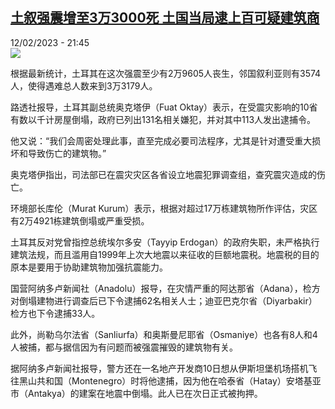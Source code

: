 <!--1676236504000-->
[土叙强震增至3万3000死 土国当局逮上百可疑建筑商](https://www.rfi.fr/cn/%E4%BA%9A%E6%B4%B2/20230212-%E5%9C%9F%E5%8F%99%E5%BC%BA%E9%9C%87%E5%A2%9E%E8%87%B33%E4%B8%873000%E6%AD%BB-%E5%9C%9F%E5%9B%BD%E5%BD%93%E5%B1%80%E9%80%AE%E4%B8%8A%E7%99%BE%E5%8F%AF%E7%96%91%E5%BB%BA%E7%AD%91%E5%95%86)
------

<div>12/02/2023 - 21:45</div><img src="https://s.rfi.fr/media/display/2666dd1c-ab16-11ed-8f51-005056a90321/w:1280/p:16x9/residence.png"><p><strong></strong></p><div><p>根据最新统计，土耳其在这次强震至少有2万9605人丧生，邻国叙利亚则有3574人，使得遇难总人数来到3万3179人。</p><p>路透社报导，土耳其副总统奥克塔伊（Fuat Oktay）表示，在受震灾影响的10省有数以千计房屋倒塌，政府已列出131名相关嫌犯，并对其中113人发出逮捕令。</p><p>他又说：“我们会周密处理此事，直至完成必要司法程序，尤其是针对遭受重大损坏和导致伤亡的建筑物。”</p><p>奥克塔伊指出，司法部已在震灾灾区各省设立地震犯罪调查组，查究震灾造成的伤亡。</p><p>环境部长库伦（Murat Kurum）表示，根据对超过17万栋建筑物所作评估，灾区有2万4921栋建筑倒塌或严重受损。</p><p>土耳其反对党曾指控总统埃尔多安（Tayyip Erdogan）的政府失职，未严格执行建筑法规，而且滥用自1999年上次大地震以来征收的巨额地震税。地震税的目的原本是要用于协助建筑物加强抗震能力。</p><p>国营阿纳多卢新闻社（Anadolu）报导，在灾情严重的阿达那省（Adana），检方对倒塌建物进行调查后已下令逮捕62名相关人士；迪亚巴克尔省（Diyarbakir）检方也下令逮捕33人。</p><p>此外，尚勒乌尔法省（Sanliurfa）和奥斯曼尼耶省（Osmaniye）也各有8人和4人被捕，都与据信因为有问题而被强震摧毁的建筑物有关。</p><p>据阿纳多卢新闻社报导，警方还在一名地产开发商10日想从伊斯坦堡机场搭机飞往黑山共和国（Montenegro）时将他逮捕，因为他在哈泰省（Hatay）安塔基亚市（Antakya）的建案在地震中倒塌。此人已在次日正式被拘押。</p><p> </p><div data-selfpromo-newsletter></div><div data-selfpromo-app></div></div>
